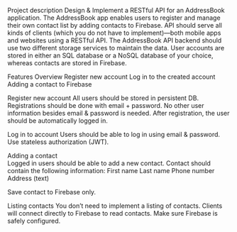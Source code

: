 Project description
Design & Implement a RESTful API for an AddressBook application. The AddressBook app enables users to register and manage their own contact list by adding contacts to Firebase.
API should serve all kinds of clients (which you do not have to implement)—both mobile apps and websites using a RESTful API. The AddressBook API backend should use two different storage services to maintain the data. User accounts are stored in either an SQL database or a NoSQL database of your choice, whereas contacts are stored in Firebase. 


Features Overview
Register new account
Log in to the created account
Adding a contact to Firebase

Register new account
All users should be stored in persistent DB.
Registrations should be done with email + password.
No other user information besides email & password is needed.
After registration, the user should be automatically logged in.

Log in to account
Users should be able to log in using email & password.
Use stateless authorization (JWT).

Adding a contact		
Logged in users should be able to add a new contact.
Contact should contain the following information:
First name
Last name
Phone number
Address (text)


Save contact to Firebase only.

Listing contacts
You don’t need to implement a listing of contacts.
Clients will connect directly to Firebase to read contacts. Make sure Firebase is safely configured.
